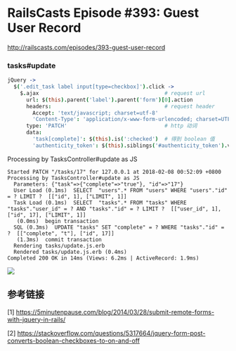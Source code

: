 # RailsCasts Episode #393: Guest User Record

http://railscasts.com/episodes/393-guest-user-record

### tasks#update

```coffee
jQuery ->
  $('.edit_task label input[type=checkbox]').click ->
    $.ajax                                        # request url
      url: $(this).parent('label').parent('form')[0].action
      headers:                                    # request header
        Accept: 'text/javascript; charset=utf-8'
        'Content-Type': 'application/x-www-form-urlencoded; charset=UTF-8'
      type: 'PATCH'                               # http 动词
      data:
        'task[complete]': $(this).is(':checked')  # 得到 boolean 值
        'authenticity_token': $(this).siblings('#authenticity_token').val()

```

Processing by TasksController#update as JS

```shell
Started PATCH "/tasks/17" for 127.0.0.1 at 2018-02-08 00:52:09 +0800
Processing by TasksController#update as JS
  Parameters: {"task"=>{"complete"=>"true"}, "id"=>"17"}
  User Load (0.1ms)  SELECT  "users".* FROM "users" WHERE "users"."id" = ? LIMIT ?  [["id", 1], ["LIMIT", 1]]
  Task Load (0.1ms)  SELECT  "tasks".* FROM "tasks" WHERE "tasks"."user_id" = ? AND "tasks"."id" = ? LIMIT ?  [["user_id", 1], ["id", 17], ["LIMIT", 1]]
   (0.0ms)  begin transaction
  SQL (0.3ms)  UPDATE "tasks" SET "complete" = ? WHERE "tasks"."id" = ?  [["complete", "t"], ["id", 17]]
   (1.3ms)  commit transaction
  Rendering tasks/update.js.erb
  Rendered tasks/update.js.erb (0.4ms)
Completed 200 OK in 14ms (Views: 6.2ms | ActiveRecord: 1.9ms)
```

![](https://ws3.sinaimg.cn/large/006tNc79ly1fo8dheab61j31kw0s3wk0.jpg)

## 参考链接
[1] https://5minutenpause.com/blog/2014/03/28/submit-remote-forms-with-jquery-in-rails/

[2] https://stackoverflow.com/questions/5317664/jquery-form-post-converts-boolean-checkboxes-to-on-and-off

